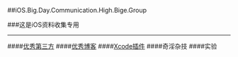##iOS.Big.Day.Communication.High.Bige.Group

###这是iOS资料收集专用
***

####[优秀第三方](https://github.com/iOSBIGDay/iOS.Big.Day.Communication.High.Bige.Group/blob/master/Blogs/Open%20Sources.md)
####[优秀博客](https://github.com/iOSBIGDay/iOS.Big.Day.Communication.High.Bige.Group/tree/master/Blogs)
####[Xcode插件](https://github.com/iOSBIGDay/iOS.Big.Day.Communication.High.Bige.Group/blob/master/Plug-in/README.md)
####奇淫杂技
####实验

